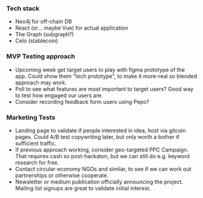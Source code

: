 ### Tech stack

- Neo4j for off-chain DB
- React (or... maybe Vue) for actual application
- The Graph (subgraph?)
- Celo (stablecoin)

### MVP Testing approach

- Upcoming week get target users to play with figma prototype of the app. Could show them "tech prototype", to make it more-real so blended approach may work.
- Poll to see what features are most important to target users? Good way to test how engaged our users are.
- Consider recording feedback form users using Pepo? 

### Marketing Tests

- Landing page to validate if people interested in idea, host via gitcoin pages. Could A/B test copywriting later, but only worth a bother if sufficient traffic. 
- If previous approach working, consider geo-targeted PPC Campaign. That requires cash so post-hackaton, but we can still do e.g. keyword research for free.
- Contact circular-economy NGOs and similar, to see if we can work out partnerships or otherwise cooperate. 
- Newsletter or medium publication officially announcing the project. Mailing list signups are great to validate initial interest. 
